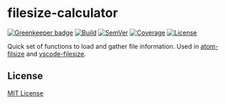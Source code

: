# filesize-calculator

[![Greenkeeper badge](https://badges.greenkeeper.io/mkxml/filesize-calculator.svg)](https://greenkeeper.io/)
[![Build]](https://travis-ci.org/mkxml/filesize-calculator) [![SemVer]](http://semver.org/) [![Coverage]](https://coveralls.io/github/mkxml/filesize-calculator?branch=master) [![License]](LICENSE)

Quick set of functions to load and gather file information. Used in [atom-filsize](https://github.com/mkxml/atom-filesize) and [vscode-filesize](https://github.com/mkxml/vscode-filesize).

## License

[MIT License](LICENSE)

[Build]: https://img.shields.io/travis/mkxml/filesize-calculator.svg
[SemVer]: https://img.shields.io/:semver-%E2%9C%93-brightgreen.svg
[Coverage]: https://img.shields.io/coveralls/mkxml/filesize-calculator/master.svg
[License]: https://img.shields.io/npm/l/filesize-calculator.svg
